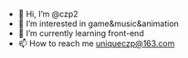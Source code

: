 - 👋 Hi, I’m @czp2
- 👀 I’m interested in game&music&animation
- 🌱 I’m currently learning front-end
- 📫 How to reach me uniqueczp@163.com

<!---
czp2/czp2 is a ✨ special ✨ repository because its `README.md` (this file) appears on your GitHub profile.
You can click the Preview link to take a look at your changes.
--->
